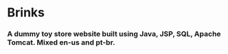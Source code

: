 # Brinks
### A dummy toy store website built using Java, JSP, SQL, Apache Tomcat. Mixed en-us and pt-br.
